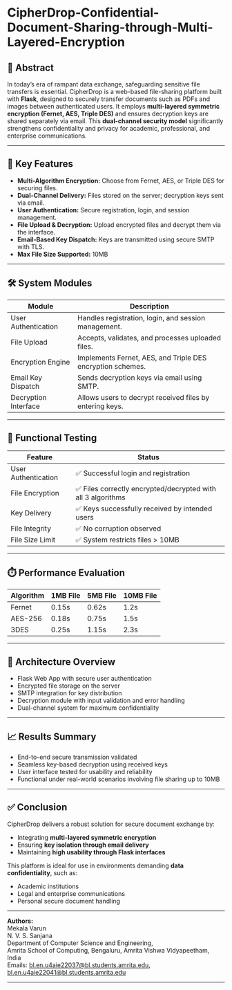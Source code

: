 # CipherDrop-Confidential-Document-Sharing-through-Multi-Layered-Encryption

## 📄 Abstract

In today’s era of rampant data exchange, safeguarding sensitive file transfers is essential. CipherDrop is a web-based file-sharing platform built with **Flask**, designed to securely transfer documents such as PDFs and images between authenticated users. It employs **multi-layered symmetric encryption (Fernet, AES, Triple DES)** and ensures decryption keys are shared separately via email. This **dual-channel security model** significantly strengthens confidentiality and privacy for academic, professional, and enterprise communications.

---

## 🔐 Key Features

- **Multi-Algorithm Encryption:** Choose from Fernet, AES, or Triple DES for securing files.
- **Dual-Channel Delivery:** Files stored on the server; decryption keys sent via email.
- **User Authentication:** Secure registration, login, and session management.
- **File Upload & Decryption:** Upload encrypted files and decrypt them via the interface.
- **Email-Based Key Dispatch:** Keys are transmitted using secure SMTP with TLS.
- **Max File Size Supported:** 10MB

---

## 🛠️ System Modules

| Module               | Description                                                       |
|----------------------|-------------------------------------------------------------------|
| User Authentication  | Handles registration, login, and session management.              |
| File Upload          | Accepts, validates, and processes uploaded files.                 |
| Encryption Engine    | Implements Fernet, AES, and Triple DES encryption schemes.        |
| Email Key Dispatch   | Sends decryption keys via email using SMTP.                       |
| Decryption Interface | Allows users to decrypt received files by entering keys.          |

---

## 🧪 Functional Testing

| Feature              | Status                                                              |
|----------------------|---------------------------------------------------------------------|
| User Authentication  | ✅ Successful login and registration                                 |
| File Encryption      | ✅ Files correctly encrypted/decrypted with all 3 algorithms         |
| Key Delivery         | ✅ Keys successfully received by intended users                      |
| File Integrity       | ✅ No corruption observed                                             |
| File Size Limit      | ✅ System restricts files > 10MB                                     |

---

## ⏱️ Performance Evaluation

| Algorithm | 1MB File | 5MB File | 10MB File |
|-----------|----------|----------|-----------|
| Fernet    | 0.15s    | 0.62s    | 1.2s      |
| AES-256   | 0.18s    | 0.75s    | 1.5s      |
| 3DES      | 0.25s    | 1.15s    | 2.3s      |

---

## 🧠 Architecture Overview

- Flask Web App with secure user authentication
- Encrypted file storage on the server
- SMTP integration for key distribution
- Decryption module with input validation and error handling
- Dual-channel system for maximum confidentiality

---

## 📈 Results Summary

- End-to-end secure transmission validated
- Seamless key-based decryption using received keys
- User interface tested for usability and reliability
- Functional under real-world scenarios involving file sharing up to 10MB

---

## ✅ Conclusion

CipherDrop delivers a robust solution for secure document exchange by:
- Integrating **multi-layered symmetric encryption**
- Ensuring **key isolation through email delivery**
- Maintaining **high usability through Flask interfaces**

This platform is ideal for use in environments demanding **data confidentiality**, such as:
- Academic institutions
- Legal and enterprise communications
- Personal secure document handling

---

**Authors:**  
Mekala Varun  
N. V. S. Sanjana  
Department of Computer Science and Engineering,  
Amrita School of Computing, Bengaluru, Amrita Vishwa Vidyapeetham, India  
Emails: bl.en.u4aie22037@bl.students.amrita.edu, bl.en.u4aie22041@bl.students.amrita.edu

---


